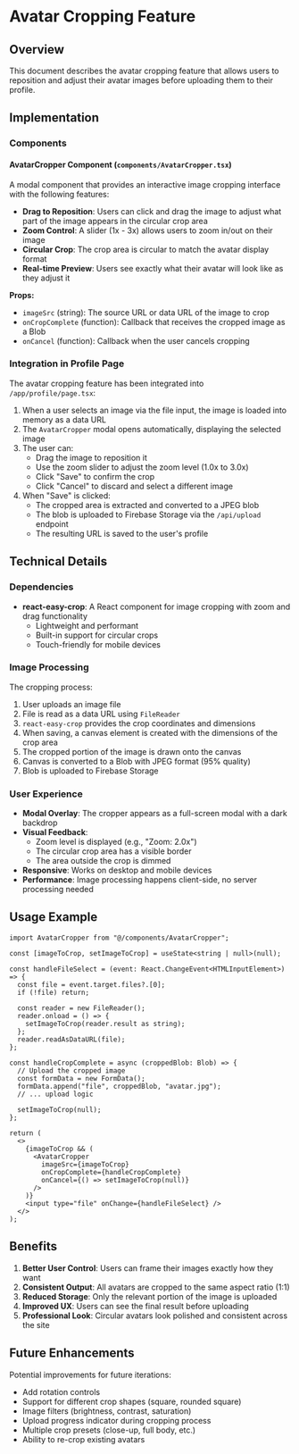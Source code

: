 # Avatar Cropping Feature

## Overview

This document describes the avatar cropping feature that allows users to reposition and adjust their avatar images before uploading them to their profile.

## Implementation

### Components

#### AvatarCropper Component (`components/AvatarCropper.tsx`)

A modal component that provides an interactive image cropping interface with the following features:

- **Drag to Reposition**: Users can click and drag the image to adjust what part of the image appears in the circular crop area
- **Zoom Control**: A slider (1x - 3x) allows users to zoom in/out on their image
- **Circular Crop**: The crop area is circular to match the avatar display format
- **Real-time Preview**: Users see exactly what their avatar will look like as they adjust it

**Props:**
- `imageSrc` (string): The source URL or data URL of the image to crop
- `onCropComplete` (function): Callback that receives the cropped image as a Blob
- `onCancel` (function): Callback when the user cancels cropping

### Integration in Profile Page

The avatar cropping feature has been integrated into `/app/profile/page.tsx`:

1. When a user selects an image via the file input, the image is loaded into memory as a data URL
2. The `AvatarCropper` modal opens automatically, displaying the selected image
3. The user can:
   - Drag the image to reposition it
   - Use the zoom slider to adjust the zoom level (1.0x to 3.0x)
   - Click "Save" to confirm the crop
   - Click "Cancel" to discard and select a different image
4. When "Save" is clicked:
   - The cropped area is extracted and converted to a JPEG blob
   - The blob is uploaded to Firebase Storage via the `/api/upload` endpoint
   - The resulting URL is saved to the user's profile

## Technical Details

### Dependencies

- **react-easy-crop**: A React component for image cropping with zoom and drag functionality
  - Lightweight and performant
  - Built-in support for circular crops
  - Touch-friendly for mobile devices

### Image Processing

The cropping process:

1. User uploads an image file
2. File is read as a data URL using `FileReader`
3. `react-easy-crop` provides the crop coordinates and dimensions
4. When saving, a canvas element is created with the dimensions of the crop area
5. The cropped portion of the image is drawn onto the canvas
6. Canvas is converted to a Blob with JPEG format (95% quality)
7. Blob is uploaded to Firebase Storage

### User Experience

- **Modal Overlay**: The cropper appears as a full-screen modal with a dark backdrop
- **Visual Feedback**: 
  - Zoom level is displayed (e.g., "Zoom: 2.0x")
  - The circular crop area has a visible border
  - The area outside the crop is dimmed
- **Responsive**: Works on desktop and mobile devices
- **Performance**: Image processing happens client-side, no server processing needed

## Usage Example

```tsx
import AvatarCropper from "@/components/AvatarCropper";

const [imageToCrop, setImageToCrop] = useState<string | null>(null);

const handleFileSelect = (event: React.ChangeEvent<HTMLInputElement>) => {
  const file = event.target.files?.[0];
  if (!file) return;
  
  const reader = new FileReader();
  reader.onload = () => {
    setImageToCrop(reader.result as string);
  };
  reader.readAsDataURL(file);
};

const handleCropComplete = async (croppedBlob: Blob) => {
  // Upload the cropped image
  const formData = new FormData();
  formData.append("file", croppedBlob, "avatar.jpg");
  // ... upload logic
  
  setImageToCrop(null);
};

return (
  <>
    {imageToCrop && (
      <AvatarCropper
        imageSrc={imageToCrop}
        onCropComplete={handleCropComplete}
        onCancel={() => setImageToCrop(null)}
      />
    )}
    <input type="file" onChange={handleFileSelect} />
  </>
);
```

## Benefits

1. **Better User Control**: Users can frame their images exactly how they want
2. **Consistent Output**: All avatars are cropped to the same aspect ratio (1:1)
3. **Reduced Storage**: Only the relevant portion of the image is uploaded
4. **Improved UX**: Users can see the final result before uploading
5. **Professional Look**: Circular avatars look polished and consistent across the site

## Future Enhancements

Potential improvements for future iterations:

- Add rotation controls
- Support for different crop shapes (square, rounded square)
- Image filters (brightness, contrast, saturation)
- Upload progress indicator during cropping process
- Multiple crop presets (close-up, full body, etc.)
- Ability to re-crop existing avatars
